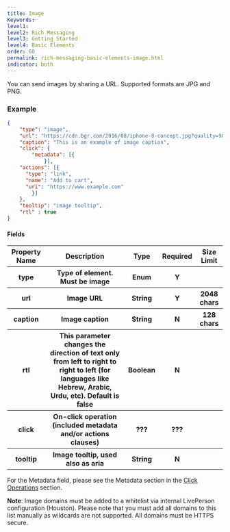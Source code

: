 ```yaml
---
title: Image
Keywords:
level1:
level2: Rich Messaging
level3: Getting Started
level4: Basic Elements
order: 60
permalink: rich-messaging-basic-elements-image.html
indicator: both
---
```


You can send images by sharing a URL. Supported formats are JPG and PNG.

### Example

```json
{
	"type": "image",
	"url": "https://cdn.bgr.com/2016/08/iphone-8-concept.jpg?quality=98&strip=all",
	"caption": "This is an example of image caption",
	"click": {
		"metadata": [{
	        }],
    "actions": [{
      "type": "link",
      "name": "Add to cart",
      "uri": "https://www.example.com"
		}]
	},
	"tooltip": "image tooltip",
	"rtl" : true
}
```

#### Fields

<table>
<thead>
  <tr>
    <th>Property Name</th>
    <th>Description</th>
    <th>Type</th>
    <th>Required</th>
    <th>Size Limit</th>
  </tr>
	</thead>
	<tbody>
  <tr>
    <th>type</th>
    <th>Type of element. Must be image</th>
    <th>Enum</th>
    <th>Y</th>
    <th></th>
  </tr>
  <tr>
    <th>url</th>
    <th>Image URL</th>
    <th>String</th>
    <th>Y</th>
    <th>2048 chars</th>
  </tr>
  <tr>
    <th>caption</th>
    <th>Image caption</th>
    <th>String</th>
    <th>N</th>
    <th>128 chars</th>
  </tr>
  <tr>
    <th>rtl</th>
    <th>This parameter changes the direction of text only from left to right to right to left (for languages like Hebrew, Arabic, Urdu, etc). Default is false</th>
    <th>Boolean</th>
    <th>N</th>
    <th></th>
  </tr>
  <tr>
    <th>click</th>
    <th>On-click operation (included metadata and/or actions clauses)</th>
    <th>???</th>
    <th>???</th>
    <th></th>
  </tr>
  <tr>
    <th>tooltip</th>
    <th>Image tooltip, used also as aria</th>
    <th>String</th>
    <th>N</th>
    <th></th>
  </tr>
	</tbody>
</table>


For the Metadata field, please see the Metadata section in the [Click Operations](https://developers.liveperson.com/rich-messaging-click-ops.html) section.

**Note**: Image domains must be added to a whitelist via internal LivePerson configuration (Houston). Please note that you must add all domains to this list manually as wildcards are not supported. All domains must be HTTPS secure.
